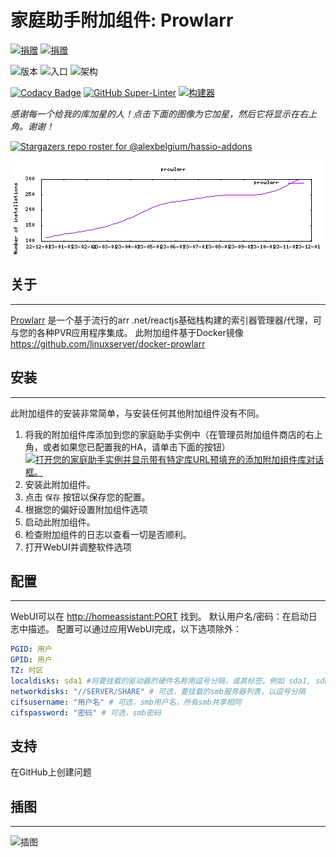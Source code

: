 # 家庭助手附加组件: Prowlarr

[![捐赠][donation-badge]](https://www.buymeacoffee.com/alexbelgium)
[![捐赠][paypal-badge]](https://www.paypal.com/donate/?hosted_button_id=DZFULJZTP3UQA)

![版本](https://img.shields.io/badge/dynamic/json?label=Version&query=%24.version&url=https%3A%2F%2Fraw.githubusercontent.com%2Falexbelgium%2Fhassio-addons%2Fmaster%2Fprowlarr%2Fconfig.json)
![入口](https://img.shields.io/badge/dynamic/json?label=Ingress&query=%24.ingress&url=https%3A%2F%2Fraw.githubusercontent.com%2Falexbelgium%2Fhassio-addons%2Fmaster%2Fprowlarr%2Fconfig.json)
![架构](https://img.shields.io/badge/dynamic/json?color=success&label=Arch&query=%24.arch&url=https%3A%2F%2Fraw.githubusercontent.com%2Falexbelgium%2Fhassio-addons%2Fmaster%2Fprowlarr%2Fconfig.json)

[![Codacy Badge](https://app.codacy.com/project/badge/Grade/9c6cf10bdbba45ecb202d7f579b5be0e)](https://www.codacy.com/gh/alexbelgium/hassio-addons/dashboard?utm_source=github.com&utm_medium=referral&utm_content=alexbelgium/hassio-addons&utm_campaign=Badge_Grade)
[![GitHub Super-Linter](https://img.shields.io/github/actions/workflow/status/alexbelgium/hassio-addons/weekly-supelinter.yaml?label=Lint%20code%20base)](https://github.com/alexbelgium/hassio-addons/actions/workflows/weekly-supelinter.yaml)
[![构建器](https://img.shields.io/github/actions/workflow/status/alexbelgium/hassio-addons/onpush_builder.yaml?label=Builder)](https://github.com/alexbelgium/hassio-addons/actions/workflows/onpush_builder.yaml)

[donation-badge]: https://img.shields.io/badge/Buy%20me%20a%20coffee%20(no%20paypal)-%23d32f2f?logo=buy-me-a-coffee&style=flat&logoColor=white
[paypal-badge]: https://img.shields.io/badge/Buy%20me%20a%20coffee%20with%20Paypal-0070BA?logo=paypal&style=flat&logoColor=white

_感谢每一个给我的库加星的人！点击下面的图像为它加星，然后它将显示在右上角。谢谢！_

[![Stargazers repo roster for @alexbelgium/hassio-addons](https://raw.githubusercontent.com/alexbelgium/hassio-addons/master/.github/stars2.svg)](https://github.com/alexbelgium/hassio-addons/stargazers)

![下载演变](https://raw.githubusercontent.com/alexbelgium/hassio-addons/master/prowlarr/stats.png)

## 关于

---

[Prowlarr](https://github.com/Prowlarr/Prowlarr) 是一个基于流行的arr .net/reactjs基础栈构建的索引器管理器/代理，可与您的各种PVR应用程序集成。
此附加组件基于Docker镜像 https://github.com/linuxserver/docker-prowlarr

## 安装

---

此附加组件的安装非常简单，与安装任何其他附加组件没有不同。

1. 将我的附加组件库添加到您的家庭助手实例中（在管理员附加组件商店的右上角，或者如果您已配置我的HA，请单击下面的按钮）
   [![打开您的家庭助手实例并显示带有特定库URL预填充的添加附加组件库对话框。](https://my.home-assistant.io/badges/supervisor_add_addon_repository.svg)](https://my.home-assistant.io/redirect/supervisor_add_addon_repository/?repository_url=https%3A%2F%2Fgithub.com%2Falexbelgium%2Fhassio-addons)
2. 安装此附加组件。
3. 点击 `保存` 按钮以保存您的配置。
4. 根据您的偏好设置附加组件选项
5. 启动此附加组件。
6. 检查附加组件的日志以查看一切是否顺利。
7. 打开WebUI并调整软件选项

## 配置

---

WebUI可以在 <http://homeassistant:PORT> 找到。
默认用户名/密码：在启动日志中描述。
配置可以通过应用WebUI完成，以下选项除外：

```yaml
PGID: 用户
GPID: 用户
TZ: 时区
localdisks: sda1 #将要挂载的驱动器的硬件名称用逗号分隔，或其标签。例如 sda1, sdb1, MYNAS...
networkdisks: "//SERVER/SHARE" # 可选，要挂载的smb服务器列表，以逗号分隔
cifsusername: "用户名" # 可选，smb用户名，所有smb共享相同
cifspassword: "密码" # 可选，smb密码
```

## 支持

在GitHub上创建问题

## 插图

---

![插图](https://wiki.servarr.com/assets/prowlarr/hist_1_history.png)

[repository]: https://github.com/alexbelgium/hassio-addons